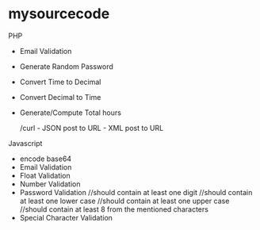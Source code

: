mysourcecode
============

PHP

 - Email Validation
 - Generate Random Password
 - Convert Time to Decimal
 - Convert Decimal to Time
 - Generate/Compute Total hours

 	/curl
 		- JSON post to URL
 		- XML post to URL
 
Javascript

 - encode base64
 - Email Validation
 - Float Validation
 - Number Validation
 - Password Validation
    //should contain at least one digit
    //should contain at least one lower case
    //should contain at least one upper case
    //should contain at least 8 from the mentioned characters
 - Special Character Validation
